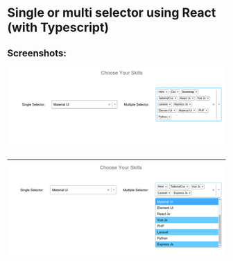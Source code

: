 # Single or multi selector using React (with <strong>Typescript</strong>)

## Screenshots:
<img src="https://github.com/alaminstore/multi-select-react/blob/main/screenshots/skill-picker.png?raw=true" alt="skill-picker.png">
<br/><br/>
<hr/>
<img src="https://github.com/alaminstore/multi-select-react/blob/main/screenshots/skill-picker2.png?raw=true" alt="skill-picker2.png">
